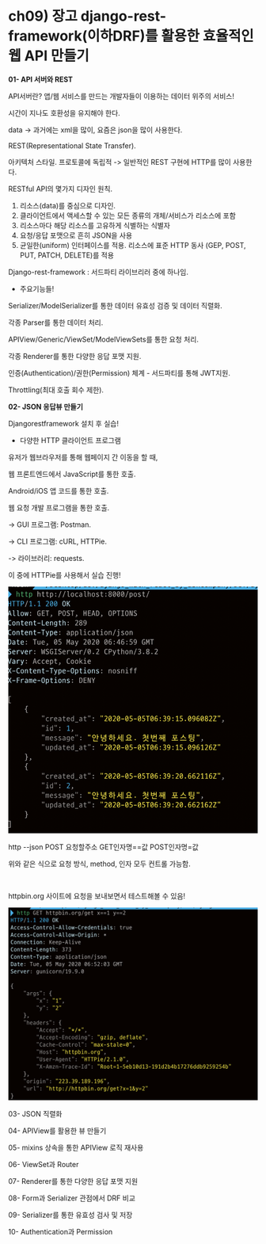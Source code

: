 # ch09) 장고 django-rest-framework(이하DRF)를 활용한 효율적인 웹 API 만들기
**01- API 서버와 REST**    

API서버란? 앱/웹 서비스를 만드는 개발자들이 이용하는 데이터 위주의 서비스!   

시간이 지나도 호환성을 유지해야 한다.   

data -> 과거에는 xml을 많이, 요즘은 json을 많이 사용한다.   

REST(Representational State Transfer).   

아키텍처 스타일. 프로토콜에 독립적 -> 일반적인 REST 구현에 HTTP를 많이 사용한다.   

RESTful API의 몇가지 디자인 원칙.   

1. 리소스(data)를 중심으로 디자인.
2. 클라이언트에서 액세스할 수 있는 모든 종류의 개체/서비스가 리소스에 포함
3. 리소스마다 해당 리소스를 고유하게 식별하는 식별자
4. 요청/응답 포맷으로 흔히 JSON을 사용
5. 균일한(uniform) 인터페이스를 적용. 리소스에 표준 HTTP 동사 (GEP, POST, PUT, PATCH, DELETE)를 적용

   

Django-rest-framework : 서드파티 라이브리러 중에 하나임.   

- 주요기능들!

Serializer/ModelSerializer를 통한 데이터 유효성 검증 및 데이터 직렬화.  

각종 Parser를 통한 데이터 처리.   

APIView/Generic/ViewSet/ModelViewSets를 통한 요청 처리.   

각종 Renderer를 통한 다양한 응답 포맷 지원.   

인증(Authentication)/권한(Permission) 체계 - 서드파티를 통해 JWT지원.   

Throttling(최대 호출 회수 제한).   

   

**02- JSON 응답뷰 만들기**   

Djangorestframework 설치 후 실습!   

* 다양한 HTTP 클라이언트 프로그램

유저가 웹브라우저를 통해 웹페이지 간 이동을 할 때,   

웹 프론트엔드에서 JavaScript를 통한 호출.   

Android/iOS 앱 코드를 통한 호출.   

웹 요청 개발 프로그램을 통한 호출.   

-> GUI 프로그램: Postman.   

-> CLI 프로그램: cURL, HTTPie.   

-> 라이브러리: requests.   

이 중에 HTTPie를 사용해서 실습 진행!    

![image-20200505154801771](../images/image-20200505154801771.png)

   

http --json POST 요청할주소 GET인자명==값 POST인자명=값   

위와 같은 식으로 요청 방식, method, 인자 모두 컨트롤 가능함.    

​    

httpbin.org 사이트에 요청을 보내보면서 테스트해볼 수 있음!   

![image-20200505155211441](../images/image-20200505155211441.png)

   

03- JSON 직렬화

04- APIView를 활용한 뷰 만들기

05- mixins 상속을 통한 APIView 로직 재사용

06- ViewSet과 Router

07- Renderer를 통한 다양한 응답 포맷 지원

08- Form과 Serializer 관점에서 DRF 비교

09- Serializer를 통한 유효성 검사 및 저장

10- Authentication과 Permission